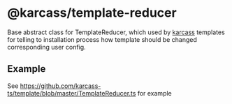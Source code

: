 # @karcass/template-reducer

Base abstract class for TemplateReducer, which used by <a href="https://github.com/karcass-ts/karcass">karcass</a> templates for telling
to installation process how template should be changed corresponding user config.

## Example

See https://github.com/karcass-ts/template/blob/master/TemplateReducer.ts for example
